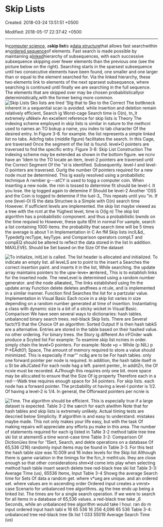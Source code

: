 # Skip Lists

Created: 2018-03-24 13:51:51 +0500

Modified: 2018-05-17 22:37:42 +0500

---

In[computer science](https://en.wikipedia.org/wiki/Computer_science), a**skip list**is a[data structure](https://en.wikipedia.org/wiki/Data_structure)that allows fast searchwithin an[ordered sequence](https://en.wikipedia.org/wiki/Ordered_sequence)of elements. Fast search is made possible by maintaining a[linked](https://en.wikipedia.org/wiki/Linked_list)hierarchy of subsequences, with each successive subsequence skipping over fewer elements than the previous one (see the picture below on the right). Searching starts in the sparsest subsequence until two consecutive elements have been found, one smaller and one larger than or equal to the element searched for. Via the linked hierarchy, these two elements link to elements of the next sparsest subsequence, where searching is continued until finally we are searching in the full sequence. The elements that are skipped over may be chosen probabilisticallyor deterministically,with the former being more common.
![Skip Lists Sko lists are lir*ed 'Stg that to Sko to the Correct The bottkneck inherent in a sequential scan is avoided. while insertion and deletion remain relatively efficient, Search ig Worst-cage Search time is O(n), tn_lt extremely uNikel» An excellent reference for skip lists is Theory The indexing scheme employed in skip lists is similar in nature to the methcni used to names an TO bokup a name, you index to tab character Of the desired entry. In Figure 3-8. for example. the list represents a simple linked list no tabs. Adcfng tabs (middle figure) facilitates the search. In this Cage, are traversed Once the segment of the list is found. level•O pointers are traversed to fnd the specific entry. Figure 3-8: Skip List Construction The indexing scheme may be extended as shown in the bottom figure. we ncnv have an 'Idem to the TO locate an item, level-2 pointers are traversed until the Correct Segment Of the "st is identified. Subsequently. level-I and level-O pointers are traversed. Our*lg the number Of pointers required for a new node must be determined. This ig easily resolved using a probabilistic technique A rwmber g---atCY is used to togg a computer coin. When inserting a new node. the rnin is tossed to determine fit should be level-I. It you lose. the ig togged again to detemine if Should be level-2 Another 'OSS and the Coin is togged to detemine if the Iuel-3_ This repeats until you "in. If one (level-Ol IS the data Structwe is a Simple with O(n) search time However. if sufficient levels are implemented. the skip list maybe viewed as a tree with the rcnt at the Yüghest level, time is O(lg n) The skip list algorithm has a probabilistic component. and thus a probabilistic bwnds on the time requiwd to However, these quite tÉht in normal For uample, search a list containing 1000 items. the probability that search time will be 5 times the average is about 1 in Implementation in C An fM Skip lists inclL&d_ Typedefg recType, keyType. and Comparison operators compLT and compEQ should be altered to reflect the data stored in the list In addition. MAXLEVEL Should be Set based on the Size Of the dataset ](media/Skip-Lists-image1.png)

![To initialize, initList is called. The list header is allocated and initialized. To indicate an empty list. all leveLS are to point to the insert a Searches the correct insertion paint. and inserts it in the list, While searching. the update array maintains pointers to the upw-leve• æntered_ This is to establish links for the inserted node. The newLevel is determined using a random number generator. and the node allæated_ The links established using fm the update array Function delete deletes andfrees a nt:ule, and is implemented in a similar manner. Function find Searches the list for a partzular value. Implementation in Visual Basic Each ncxie in a skip list varies in size depending on a random number generated at time of insertion. Instantiating a class with dynamic size is a bit of a sticky wicket in Visual Basic. Comparison We have seen several ways to dictionaries: hash tables. unbalanced binary search trees. red-black Skip lists. There are Several factcYS that the Choice Of an algorithm: Sorted Output If is then hash tabkS are a alternative. Entries are stored in the table based on their hashed value. no other ordering. For binary trees. the Story ig different An irFOrder walk produce a Scyted list For example: To examine skip list ncnies in order. simply chain the level•O pointers. For example: Node •p = While (p NIL) p P->EÄdt01; Space, The amount of memory required to store a value should minimized. This is especially if mar"' nc&g are to be For hash tables. only one forward pointer per node is required. In addition, the hash table itself m u St be alkJCated For each node hag a left. parent penter_ In additZn, the Of ncxie must be recorded. AJ1hough this requires only one bit. more space may be allcu:ated to ensure that the Size Of ig property Therefore each in a red---Watk tree requires enough space for 34 pointers. For skip lists. each node has a forward pointer. The prcbability ot having a level-I pointer is 1/2. Of having a level-2 is 1/4. In general, the Offorward pointers per ncnie is ](media/Skip-Lists-image2.png)

![Time. The algorithm should be efficient. This is especially true if a large dataset is expected. Table 3-2 the særch for each alwithm Note that for hash tables and skip lists is extremely unlikely. Actual timing tests are descried below Simplicity. If algorithm is and easy to understand. mistakes maybe made. This not only makes your life easy, but with the task Of making repairs will appreciate any efforts pu make in this area. The number of statements required for each ig listed in TaNe 3-2 method table tree tree ski list st atementS a time worst-case time Table 3-2: Comparison Of Dictionüies time for '1Sert, Search, and dekte operations on a database Of 65,536 (216) randomly input items may be found in Table 3-3. For this test the hash table size was 10.009 and 16 index levels for the Skip list Although there is game variation in the timings for the fcn_lr metht:uis. they are close enough so that other considerations shm•ld come into play when selecting method hash table insert search delete tree red-black tree ski list Table 3-3: Average Time (us), 65536 Items, Input Table 3-4 Showg the average Search time for Sets Of data a randcm get. where v*ueg are unique. and an ordered set. where values are in ascending order Ordered input creates a vmrst• case Scenario for unbalanced tree algorithms. ag the tree ends up being a linked list. The times are for a single search operation. If we were to search for all items in a database of 65,536 values. a red-black tree take _6 Seconds, while an unbalanced tree algorithm would take I hour. ran do m input ordered input hash tabl e 16 65 536 16 256 4,096 65 536 Table 3-4: unbalanced tree red-black tree Sk list 1 033 55019 Average Search Time (us) ](media/Skip-Lists-image3.png)